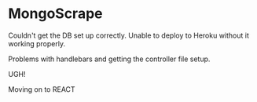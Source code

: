 # MongoScrape

Couldn't get the DB set up correctly.  Unable to deploy to Heroku without it working properly.

Problems with handlebars and getting the controller file setup.

UGH!

Moving on to REACT